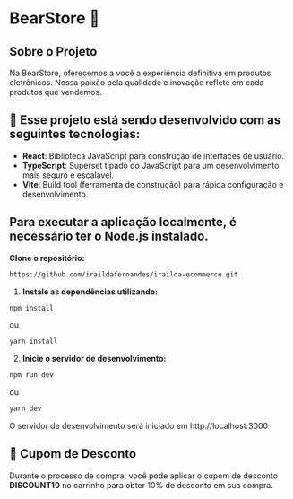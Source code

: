 # BearStore &#x1F43B;

## Sobre o Projeto

Na BearStore, oferecemos a você a experiência definitiva em produtos eletrônicos. 
Nossa paixão pela qualidade e inovação reflete em cada produtos que vendemos.

## 🚀 Esse projeto está sendo desenvolvido com as seguintes tecnologias:

- **React**: Biblioteca JavaScript para construção de interfaces de usuário.
- **TypeScript**: Superset tipado do JavaScript para um desenvolvimento mais seguro e escalável.
- **Vite**: Build tool (ferramenta de construção) para rápida configuração e desenvolvimento.
  
## Para executar a aplicação localmente, é necessário ter o Node.js instalado. 

**Clone o repositório:**
   ```bash
   https://github.com/iraildafernandes/irailda-ecommerce.git
```

1. **Instale as dependências utilizando:**

```bash
npm install
```
ou

```bash
yarn install
```

2. **Inicie o servidor de desenvolvimento:**

```bash
npm run dev
```
ou

```bash
yarn dev
```

O servidor de desenvolvimento será iniciado em http://localhost:3000
<br>
## 🎁 Cupom de Desconto

Durante o processo de compra, você pode aplicar o cupom de desconto **DISCOUNT10** no carrinho para obter 10% de desconto em sua compra.

<br>





